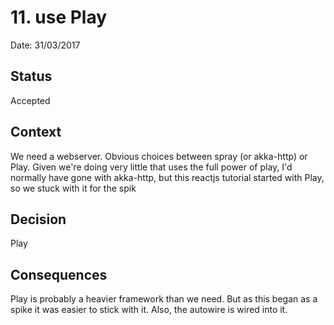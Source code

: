 # 11. use Play

Date: 31/03/2017

## Status

Accepted

## Context

We need a webserver. Obvious choices between spray (or akka-http) or Play. Given we're doing very little that uses the 
full power of play, I'd normally have gone with akka-http, but this reactjs tutorial started with Play, so we stuck with it 
for the spik 

## Decision

Play

## Consequences

Play is probably a heavier framework than we need. But as this began as a spike it was easier to stick with it. Also, the autowire
is wired into it. 